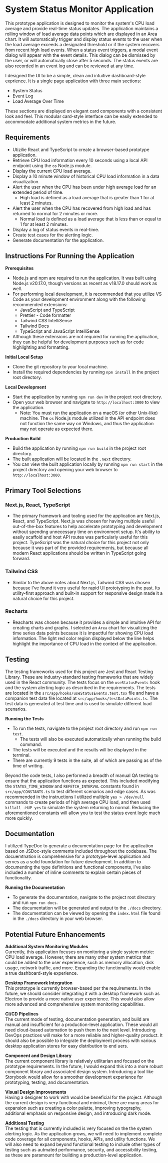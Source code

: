 # System Status Monitor Application

This prototype application is designed to monitor the system's CPU load average and provide real-time status updates. The application maintains a rolling window of load average data points which are displayed in an Area chart. It will automatically trigger and display status events to the user when the load average exceeds a designated threshold or if the system recovers from recent high load events. When a status event triggers, a modal event dialog will appear with the event details. This dialog can be dismissed by the user, or will automatically close after 5 seconds. The status events are also recorded in an event log and can be reviewed at any time.

I designed the UI to be a simple, clean and intuitive dashboard-style exprience. It is a single page application with three main sections:

- System Status
- Event Log
- Load Average Over Time

These sections are displayed on elegant card components with a consistent look and feel. This modular card-style interface can be easily extended to accommodate additional system metrics in the future.

## Requirements

- Utizilie React and TypeScript to create a browser-based prototype application.
- Retrieve CPU load information every 10 seconds using a local API endpoint using the `os` Node.js module.
- Display the current CPU load average.
- Display a 10 minute window of historical CPU load information in a data visualization.
- Alert the user when the CPU has been under high average load for an extended period of time.
  - High load is defined as a load average that is greater than 1 for at least 2 minutes.
- Alert the user when the CPU has recovered from high load and has returned to normal for 2 minutes or more.
  - Normal load is defined as a load average that is less than or equal to 1 for at least 2 minutes.
- Display a log of status events in real-time.
- Create test cases for the alerting logic.
- Generate documentation for the application.

## Instructions For Running the Application

**Prerequisites**

- Node.js and npm are required to run the application. It was built using Node.js v20.17.0, though versions as recent as v18.17.0 should work as well.
- For performing local development, it is recommended that you utilize VS Code as your development environment along with the following recommended extensions:
  - JavaScript and TypeScript
  - Prettier - Code formatter
  - Tailwind CSS IntelliSense
  - Tailwind Docs
  - TypeScript and JavaScript IntelliSense
- Although these extensions are not required for running the application, they can be helpful for development purposes such as for code highlighting and formatting.

**Initial Local Setup**

- Clone the git repository to your local machine.
- Install the required dependencies by running `npm install` in the project root directory.

**Local Development**

- Start the application by running `npm run dev` in the project root directory.
- Open your web browser and navigate to `http://localhost:3000` to view the application.
  - Note: You must run the application on a macOS (or other Unix-like) machine. The `os` Node.js module utilized in the API endpoint does not function the same way on Windows, and thus the application may not operate as expected there.

**Production Build**

- Build the application by running `npm run build` in the project root directory.
- The built application will be located in the `.next` directory.
- You can view the built application locally by running `npm run start` in the project directory and opening your web browser to `http://localhost:3000`.

## Primary Tool Selections

### Next.js, React, TypeScript

- The primary framework and tooling used for the application are Next.js, React, and TypeScript. Next.js was chosen for having multiple useful out-of-the-box features to help accelerate prototyping and development without spending unnecessary time on environment setup. It's ability to easily scaffold and host API routes was particularly useful for this project. TypeScript was the natural choice for this project not only because it was part of the provided requirements, but because all modern React applications should be written in TypeScript going forward.

### Tailwind CSS

- Similar to the above notes about Next.js, Tailwind CSS was chosen because I've found it very useful for rapid UI prototyping in the past. Its utility-first approach and built-in support for responsive design made it a natural choice for this project.

### Recharts

- Reacharts was chosen because it provides a simple and intuitive API for creating charts and graphs. I selected an `Area` chart for visualizing the time series data points because it is impactful for showing CPU load information. The light red color region displayed below the line helps highlight the importance of CPU load in the context of the application.

## Testing

The testing frameworks used for this project are Jest and React Testing Library. These are industry-standard testing frameworks that are widely used in the React community. The tests focus on the `useStatusEvents` hook and the system alerting logic as described in the requirements. The tests are located in the `src/app/hooks/useStatusEvents.test.tsx` file and have a companion test data file located at `src/app/hooks/testDataPoints.ts`. The test data is generated at test time and is used to simulate different load scenarios.

**Running the Tests**

- To run the tests, navigate to the project root directory and run `npm run test`.
  - The tests will also be executed automatically when running the build command.
- The tests will be executed and the results will be displayed in the terminal.
- There are currently 9 tests in the suite, all of which are passing as of the time of writing.

Beyond the code tests, I also performed a breadth of manual QA testing to ensure that the application functions as expected. This included modifying the `STATUS_TIME_WINDOW` and `REFETCH_INTERVAL` constants found in `src/app/CONSTANTS.ts` to test different scenarios and edge cases. As was recommended in the instructions I utilized multiple `yes > /dev/null` commands to create periods of high average CPU load, and then used `killall -HUP yes` to simulate the system returning to normal. Reducing the aforementioned constants will allow you to test the status event logic much more quickly.

## Documentation

I utilized TypeDoc to generate a documentation page for the application based on JSDoc-style comments included throughout the codebase. The docuemtnation is comprehensive for a prototype-level application and serves as a solid foundation for future development. In addition to documenting the type definitions and functional components, I've also included a number of inline comments to explain certain pieces of functionality.

**Running the Documentation**

- To generate the documentation, navigate to the project root directory and run `npm run docs`.
- The documentation will be generated and output to the `./docs` directory.
- The documentation can be viewed by opening the `index.html` file found in the `./docs` directory in your web browser.

## Potential Future Enhancements

**Additional System Monitoring Modules**  
Currently, this application focuses on monitoring a single system metric: CPU load average. However, there are many other system metrics that could be added to the user experience, such as memory allocation, disk usage, network traffic, and more. Expanding the functionality would enable a true dashboard-style experience.

**Desktop Framework Integration**  
This prototype is currently browser-based per the requirements. In the future, we should consider integrating it with a desktop framework such as Electron to provide a more native user experience. This would also allow more advanced and comprehensive system monitoring capabilities.

**CI/CD Pipelines**  
The current mode of testing, documentation generation, and build are manual and insufficient for a production-level application. These would all need cloud-based automation to push them to the next level. Introducing DevOps practices will make for a more reliable and higher-quality product. It should also be possible to integrate the deployment process with various desktop application stores for easy distribution to end uers.

**Component and Design Library**  
The current component library is relatively utilitarian and focused on the prototype requirements. In the future, I would expand this into a more robust component library and associated design system. Introducing a tool like Storybook would allow for a smoother development experience for prototyping, testing, and documentation.

**Visual Design Improvements**  
Having a designer to work with would be beneficial for the project. Although the current design is very functional and minimal, there are many areas for expansion such as creating a color palette, improving typography, additional emphasis on responsive design, and introducing dark mode.

**Additional Testing**  
The testing that is currently included is very focused on the the system alerting logic. As the application grows, we will need to implement complete code coverage for all components, hooks, APIs, and utility functions. We will also need to expand beyond functional testing to include other types of testing such as autmated performance, security, and accessibility testing, as these are paramount for building a production-level application.

